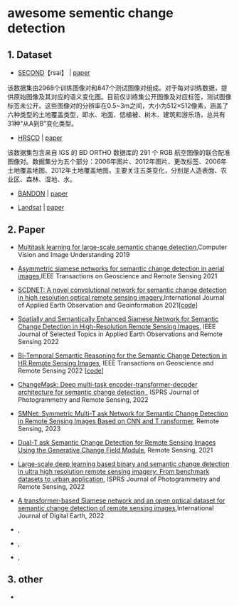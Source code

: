 # awesome sementic change detection

## 1. Dataset

- [SECOND](https://pan.baidu.com/s/1-zTu1TJhf3gjBmmPbcvk7A)【rsai】 | [paper](https://ieeexplore.ieee.org/stamp/stamp.jsp?tp=&arnumber=9555824&tag=1)

该数据集由2968个训练图像对和847个测试图像对组成。对于每对训练数据，提供原始图像及其对应的语义变化图。目前仅训练集公开图像及对应标签，测试图像标签未公开。这些图像对的分辨率在0.5~3m之间，大小为512×512像素，涵盖了六种类型的土地覆盖类型，即水、地面、低植被、树木、建筑和游乐场，总共有31种“从A到B”变化类型。

- [HRSCD](https://ieee-dataport.org/open-access/hrscd-high-resolution-semantic-change-detection-dataset#files) | [paper](https://www.sciencedirect.com/science/article/pii/S1077314219300992)

该数据集包含来自 IGS 的 BD ORTHO 数据库的 291 个 RGB 航空图像的联合配准图像对。数据集分为五个部分：2006年图片、2012年图片、更改标签、2006年土地覆盖地图、2012年土地覆盖地图，主要关注五类变化，分别是人造表面、农业区、森林、湿地、水。

- [BANDON](https://github.com/fitzpchao/BANDON) | [paper](https://arxiv.org/abs/2301.10922)

- [Landsat](https://figshare.com/articles/figure/Landsat-SCD_dataset_zip/19946135/1) | [paper](https://www.tandfonline.com/doi/full/10.1080/17538947.2022.2111470)




## 2. Paper

- [Multitask learning for large-scale semantic change detection](https://www.sciencedirect.com/science/article/pii/S1077314219300992),Computer Vision and Image Understanding 2019

- [Asymmetric siamese networks for semantic change detection in aerial images](https://ieeexplore.ieee.org/stamp/stamp.jsp?tp=&arnumber=9555824&tag=1),IEEE Transactions on Geoscience and Remote Sensing 2021

- [SCDNET: A novel convolutional network for semantic change detection in high resolution optical remote sensing imagery](https://www.sciencedirect.com/science/article/pii/S0303243421001720),International Journal of Applied Earth Observation and Geoinformation 2021[[code]](https://github.com/daifeng2016/Semantic-Change-Detection)

- [Spatially and Semantically Enhanced Siamese Network for Semantic Change Detection in High-Resolution Remote Sensing Images](https://ieeexplore.ieee.org/stamp/stamp.jsp?arnumber=9736642), IEEE Journal of Selected Topics in Applied Earth Observations and Remote Sensing 2022 

- [Bi-Temporal Semantic Reasoning for the Semantic Change Detection in HR Remote Sensing Images](https://arxiv.org/pdf/2108.06103.pdf), IEEE Transactions on Geoscience and Remote Sensing 2022 [[code]](https://github.com/ggsDing/Bi-SRNet)

- [ChangeMask: Deep multi-task encoder-transformer-decoder architecture  for semantic change detection ](https://www.researchgate.net/publication/356591098_ChangeMask_Deep_multi-task_encoder-transformer-decoder_architecture_for_semantic_change_detection), ISPRS Journal of Photogrammetry and Remote Sensing, 2022

- [SMNet: Symmetric Multi-T ask Network for Semantic Change Detection in Remote Sensing Images Based on CNN and T ransformer](https://www.mdpi.com/2072-4292/15/4/949), Remote Sensing, 2023 

- [Dual-T ask Semantic Change Detection for Remote Sensing Images Using the Generative Change Field Module](https://www.mdpi.com/2072-4292/13/16/3336), Remote Sensing, 2021 

- [Large-scale deep learning based binary and semantic change detection in ultra high resolution remote sensing imagery: From benchmark datasets to urban application](https://www.sciencedirect.com/science/article/pii/S0924271622002210),  ISPRS Journal of Photogrammetry and Remote Sensing, 2022

- [A transformer-based Siamese network and an open optical dataset for semantic change detection of remote sensing images](https://www.tandfonline.com/doi/full/10.1080/17538947.2022.2111470),International Journal of Digital Earth, 2022

- [](), 

- [](), 

- [](), 

## 3. other
- 

